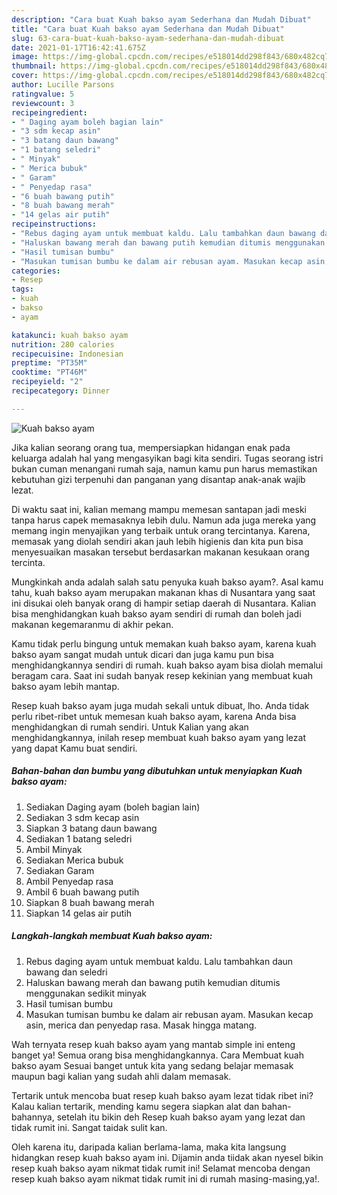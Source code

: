 ```yaml
---
description: "Cara buat Kuah bakso ayam Sederhana dan Mudah Dibuat"
title: "Cara buat Kuah bakso ayam Sederhana dan Mudah Dibuat"
slug: 63-cara-buat-kuah-bakso-ayam-sederhana-dan-mudah-dibuat
date: 2021-01-17T16:42:41.675Z
image: https://img-global.cpcdn.com/recipes/e518014dd298f843/680x482cq70/kuah-bakso-ayam-foto-resep-utama.jpg
thumbnail: https://img-global.cpcdn.com/recipes/e518014dd298f843/680x482cq70/kuah-bakso-ayam-foto-resep-utama.jpg
cover: https://img-global.cpcdn.com/recipes/e518014dd298f843/680x482cq70/kuah-bakso-ayam-foto-resep-utama.jpg
author: Lucille Parsons
ratingvalue: 5
reviewcount: 3
recipeingredient:
- " Daging ayam boleh bagian lain"
- "3 sdm kecap asin"
- "3 batang daun bawang"
- "1 batang seledri"
- " Minyak"
- " Merica bubuk"
- " Garam"
- " Penyedap rasa"
- "6 buah bawang putih"
- "8 buah bawang merah"
- "14 gelas air putih"
recipeinstructions:
- "Rebus daging ayam untuk membuat kaldu. Lalu tambahkan daun bawang dan seledri"
- "Haluskan bawang merah dan bawang putih kemudian ditumis menggunakan sedikit minyak"
- "Hasil tumisan bumbu"
- "Masukan tumisan bumbu ke dalam air rebusan ayam. Masukan kecap asin, merica dan penyedap rasa. Masak hingga matang."
categories:
- Resep
tags:
- kuah
- bakso
- ayam

katakunci: kuah bakso ayam 
nutrition: 280 calories
recipecuisine: Indonesian
preptime: "PT35M"
cooktime: "PT46M"
recipeyield: "2"
recipecategory: Dinner

---
```



![Kuah bakso ayam](https://img-global.cpcdn.com/recipes/e518014dd298f843/680x482cq70/kuah-bakso-ayam-foto-resep-utama.jpg)

Jika kalian seorang orang tua, mempersiapkan hidangan enak pada keluarga adalah hal yang mengasyikan bagi kita sendiri. Tugas seorang istri bukan cuman menangani rumah saja, namun kamu pun harus memastikan kebutuhan gizi terpenuhi dan panganan yang disantap anak-anak wajib lezat.

Di waktu  saat ini, kalian memang mampu memesan santapan jadi meski tanpa harus capek memasaknya lebih dulu. Namun ada juga mereka yang memang ingin menyajikan yang terbaik untuk orang tercintanya. Karena, memasak yang diolah sendiri akan jauh lebih higienis dan kita pun bisa menyesuaikan masakan tersebut berdasarkan makanan kesukaan orang tercinta. 



Mungkinkah anda adalah salah satu penyuka kuah bakso ayam?. Asal kamu tahu, kuah bakso ayam merupakan makanan khas di Nusantara yang saat ini disukai oleh banyak orang di hampir setiap daerah di Nusantara. Kalian bisa menghidangkan kuah bakso ayam sendiri di rumah dan boleh jadi makanan kegemaranmu di akhir pekan.

Kamu tidak perlu bingung untuk memakan kuah bakso ayam, karena kuah bakso ayam sangat mudah untuk dicari dan juga kamu pun bisa menghidangkannya sendiri di rumah. kuah bakso ayam bisa diolah memalui beragam cara. Saat ini sudah banyak resep kekinian yang membuat kuah bakso ayam lebih mantap.

Resep kuah bakso ayam juga mudah sekali untuk dibuat, lho. Anda tidak perlu ribet-ribet untuk memesan kuah bakso ayam, karena Anda bisa menghidangkan di rumah sendiri. Untuk Kalian yang akan menghidangkannya, inilah resep membuat kuah bakso ayam yang lezat yang dapat Kamu buat sendiri.

<!--inarticleads1-->

##### Bahan-bahan dan bumbu yang dibutuhkan untuk menyiapkan Kuah bakso ayam:

1. Sediakan  Daging ayam (boleh bagian lain)
1. Sediakan 3 sdm kecap asin
1. Siapkan 3 batang daun bawang
1. Sediakan 1 batang seledri
1. Ambil  Minyak
1. Sediakan  Merica bubuk
1. Sediakan  Garam
1. Ambil  Penyedap rasa
1. Ambil 6 buah bawang putih
1. Siapkan 8 buah bawang merah
1. Siapkan 14 gelas air putih




<!--inarticleads2-->

##### Langkah-langkah membuat Kuah bakso ayam:

1. Rebus daging ayam untuk membuat kaldu. Lalu tambahkan daun bawang dan seledri
1. Haluskan bawang merah dan bawang putih kemudian ditumis menggunakan sedikit minyak
1. Hasil tumisan bumbu
1. Masukan tumisan bumbu ke dalam air rebusan ayam. Masukan kecap asin, merica dan penyedap rasa. Masak hingga matang.




Wah ternyata resep kuah bakso ayam yang mantab simple ini enteng banget ya! Semua orang bisa menghidangkannya. Cara Membuat kuah bakso ayam Sesuai banget untuk kita yang sedang belajar memasak maupun bagi kalian yang sudah ahli dalam memasak.

Tertarik untuk mencoba buat resep kuah bakso ayam lezat tidak ribet ini? Kalau kalian tertarik, mending kamu segera siapkan alat dan bahan-bahannya, setelah itu bikin deh Resep kuah bakso ayam yang lezat dan tidak rumit ini. Sangat taidak sulit kan. 

Oleh karena itu, daripada kalian berlama-lama, maka kita langsung hidangkan resep kuah bakso ayam ini. Dijamin anda tiidak akan nyesel bikin resep kuah bakso ayam nikmat tidak rumit ini! Selamat mencoba dengan resep kuah bakso ayam nikmat tidak rumit ini di rumah masing-masing,ya!.

